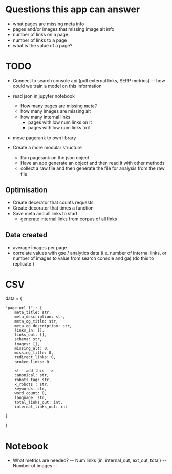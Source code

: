 # Questions this app can answer
- what pages are missing meta info
- pages and/or images that missing image alt info
- number of links on a page
- number of links to a page
- what is the value of a page?


# TODO
- Connect to search console api (pull external links, SERP metrics)
    -- how could we train a model on this information
- read json in jupyter notebook
    - How many pages are missing meta?
    - how many images are missing alt
    - how many internal links
        - pages with low num links on it
        - pages with low num links to it
        
- move pagerank to own library
- Create a more modular structure
    - Run pagerank on the json object
    - Have an app generate an object and then read it with other methods
    - collect a raw file and then generate the file for analysis from the raw file

## Optimisation
- Create decerator that counts requests
- Create decorator that times a function
- Save meta and all links to start
    - generate internal links from corpus of all links

## Data created
- average images per page
- correlate values with gse / analytics data (i.e. number of internal links, or number of images to value from search console and ga) (do this to replicate )

# CSV
data = {
    
    "page_url_1" : {
        meta_title: str,
        meta_description: str,
        meta_og_title: str,
        meta_og_description: str,
        links_in: [], 
        links_out: [],
        schema: str, 
        images: [],
        missing_alt: 0,
        missing_title: 0,
        redirect_links: 0,
        broken_links: 0

        <!-- add this -->
        canonical: str,
        robots_tag: str,
        x_robots : str,
        keywords: str,
        word_count: 0,
        language: str,
        total_links_out: int,
        internal_links_out: int

    }
}

# Notebook
- What metrics are needed?
-- Num links (in, internal_out, ext_out, total)
-- Number of images
-- 